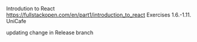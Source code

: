 Introdution to React
https://fullstackopen.com/en/part1/introduction_to_react
Exercises 1.6.-1.11.
UniCafe 

updating change in Release branch